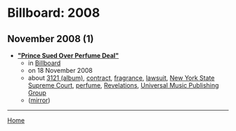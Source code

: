 # Billboard: 2008

## November 2008 (1)

 - [**"Prince Sued Over Perfume Deal"**](https://www.billboard.com/articles/business/266253/prince-sued-over-perfume-deal)
    - in [Billboard](../../../publications/a-e/billboard/index.md)
    - on 18 November 2008
    - about [3121 (album)](../../../topics/album/3121/index.md), [contract](../../../topics/contract/index.md), [fragrance](../../../topics/fragrance/index.md), [lawsuit](../../../topics/lawsuit/index.md), [New York State Supreme Court](../../../topics/new-york-state-supreme-court/index.md), [perfume](../../../topics/perfume/index.md), [Revelations](../../../topics/revelations/index.md), [Universal Music Publishing Group](../../../topics/universal-music-publishing-group/index.md)
    - ([mirror](https://web.archive.org/web/*/https://www.billboard.com/articles/business/266253/prince-sued-over-perfume-deal))

----

[Home](../index.md)
